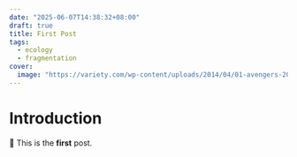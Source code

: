 ```yaml
---
date: "2025-06-07T14:38:32+08:00"
draft: true
title: First Post
tags:
  - ecology
  - fragmentation
cover:
  image: "https://variety.com/wp-content/uploads/2014/04/01-avengers-2012.jpg"
---
```


# Introduction

:wave: This is the **first** post.
